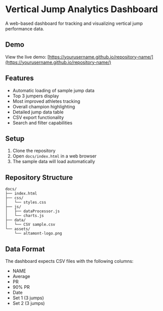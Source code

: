 # Vertical Jump Analytics Dashboard

A web-based dashboard for tracking and visualizing vertical jump performance data.

## Demo

View the live demo: [https://yourusername.github.io/repository-name/](https://yourusername.github.io/repository-name/)

## Features

- Automatic loading of sample jump data
- Top 3 jumpers display
- Most improved athletes tracking
- Overall champion highlighting
- Detailed jump data table
- CSV export functionality
- Search and filter capabilities

## Setup

1. Clone the repository
2. Open `docs/index.html` in a web browser
3. The sample data will load automatically

## Repository Structure

```
docs/
├── index.html
├── css/
│   └── styles.css
├── js/
│   ├── dataProcessor.js
│   └── charts.js
├── data/
│   └── CSV sample.csv
└── assets/
    └── altamont-logo.png
```

## Data Format

The dashboard expects CSV files with the following columns:
- NAME
- Average
- PR
- 90% PR
- Date
- Set 1 (3 jumps)
- Set 2 (3 jumps) 